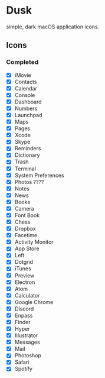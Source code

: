 # Dusk

simple, dark macOS application icons.

## Icons

### Completed

- [X] iMovie
- [X] Contacts
- [X] Calendar
- [X] Console
- [X] Dashboard
- [X] Numbers
- [X] Launchpad
- [X] Maps
- [X] Pages
- [X] Xcode
- [X] Skype
- [X] Reminders
- [X] Dictionary
- [X] Trash
- [X] Terminal
- [X] System Preferences
- [X] Photos ????
- [X] Notes
- [X] News
- [X] Books
- [X] Camera
- [X] Font Book
- [X] Chess
- [X] Dropbox
- [X] Facetime
- [X] Activity Monitor
- [X] App Store
- [X] Left
- [X] Dotgrid
- [X] iTunes
- [X] Preview
- [X] Electron
- [X] Atom
- [X] Calculator
- [X] Google Chrome
- [X] Discord
- [X] Enpass
- [X] Finder
- [X] Hyper
- [X] Illustrator
- [X] Messages
- [X] Mail
- [X] Photoshop
- [X] Safari
- [X] Spotify
